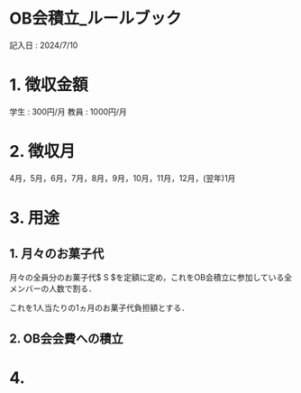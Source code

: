# OB会積立_ルールブック
記入日 : 2024/7/10

# 1. 徴収金額
学生 : 300円/月
教員 : 1000円/月

# 2. 徴収月
4月，5月，6月，7月，8月，9月，10月，11月，12月，(翌年)1月

# 3. 用途
## 1. 月々のお菓子代
月々の全員分のお菓子代$ S $を定額に定め，これをOB会積立に参加している全メンバーの人数で割る．

これを1人当たりの1ヵ月のお菓子代負担額とする．

## 2. OB会会費への積立

# 4. 

